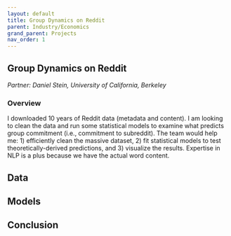 ```yaml
---
layout: default
title: Group Dynamics on Reddit
parent: Industry/Economics
grand_parent: Projects 
nav_order: 1
---
```



## Group Dynamics on Reddit
*Partner: Daniel Stein, University of California, Berkeley*

### Overview

I downloaded 10 years of Reddit data (metadata and content). I am looking to clean the data and run some statistical models to examine what predicts group commitment (i.e., commitment to subreddit). The team would help me: 1) efficiently clean the massive dataset, 2) fit statistical models to test theoretically-derived predictions, and 3) visualize the results. Expertise in NLP is a plus because we have the actual word content.

## Data

## Models

## Conclusion


```python

```
